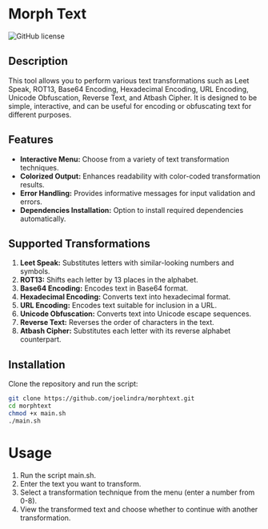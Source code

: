 # Morph Text

![GitHub license](https://img.shields.io/badge/license-MIT-blue.svg)

## Description

This tool allows you to perform various text transformations such as Leet Speak, ROT13, Base64 Encoding, Hexadecimal Encoding, URL Encoding, Unicode Obfuscation, Reverse Text, and Atbash Cipher. It is designed to be simple, interactive, and can be useful for encoding or obfuscating text for different purposes.

## Features

- **Interactive Menu:** Choose from a variety of text transformation techniques.
- **Colorized Output:** Enhances readability with color-coded transformation results.
- **Error Handling:** Provides informative messages for input validation and errors.
- **Dependencies Installation:** Option to install required dependencies automatically.

## Supported Transformations

1. **Leet Speak:** Substitutes letters with similar-looking numbers and symbols.
2. **ROT13:** Shifts each letter by 13 places in the alphabet.
3. **Base64 Encoding:** Encodes text in Base64 format.
4. **Hexadecimal Encoding:** Converts text into hexadecimal format.
5. **URL Encoding:** Encodes text suitable for inclusion in a URL.
6. **Unicode Obfuscation:** Converts text into Unicode escape sequences.
7. **Reverse Text:** Reverses the order of characters in the text.
8. **Atbash Cipher:** Substitutes each letter with its reverse alphabet counterpart.

## Installation

Clone the repository and run the script:

```bash
git clone https://github.com/joelindra/morphtext.git
cd morphtext
chmod +x main.sh
./main.sh
```

# Usage
1. Run the script main.sh.
2. Enter the text you want to transform.
3. Select a transformation technique from the menu (enter a number from 0-8).
4. View the transformed text and choose whether to continue with another transformation.
